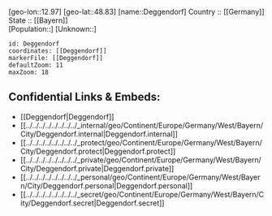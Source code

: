 ﻿---
location: [48.83,12.97] 
mapzoom: [7,12] 
mapmarker: city 
type: City
tags:
- geo/City


SpocWebEntityId: 29734
isDeleted: false
confidential: public

---
[geo-lon::12.97] 
[geo-lat::48.83] 
[name::Deggendorf] 
Country :: [[Germany]]  
State :: [[Bayern]]  
[Population::] 
[Unknown::] 


```leaflet
id: Deggendorf
coordinates: [[Deggendorf]] 
markerFile: [[Deggendorf]] 
defaultZoom: 11 
maxZoom: 18
```


## Confidential Links & Embeds: 
- [[Deggendorf|Deggendorf]]  
- [[../../../../../../../../_internal/geo/Continent/Europe/Germany/West/Bayern/City/Deggendorf.internal|Deggendorf.internal]] 
- [[../../../../../../../../_protect/geo/Continent/Europe/Germany/West/Bayern/City/Deggendorf.protect|Deggendorf.protect]] 
- [[../../../../../../../../_private/geo/Continent/Europe/Germany/West/Bayern/City/Deggendorf.private|Deggendorf.private]] 
- [[../../../../../../../../_personal/geo/Continent/Europe/Germany/West/Bayern/City/Deggendorf.personal|Deggendorf.personal]] 
- [[../../../../../../../../_secret/geo/Continent/Europe/Germany/West/Bayern/City/Deggendorf.secret|Deggendorf.secret]] 
